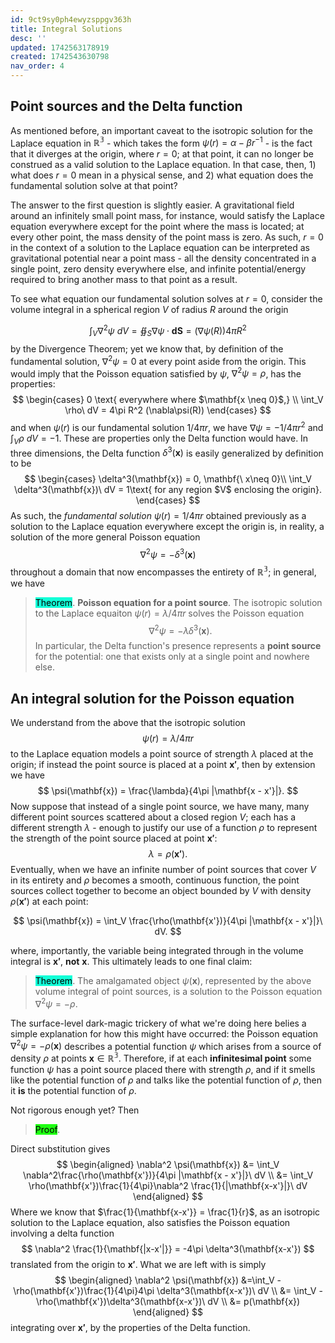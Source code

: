 ```yaml
---
id: 9ct9sy0ph4ewyzsppgv363h
title: Integral Solutions
desc: ''
updated: 1742563178919
created: 1742543630798
nav_order: 4
---
```

## Point sources and the Delta function

As mentioned before, an important caveat to the isotropic solution for the Laplace equation in $\mathbb{R^3}$ - which takes the form $\psi(r) = \alpha - \beta r^{-1}$ - is the fact that it diverges at the origin, where $r = 0$; at that point, it can no longer be construed as a valid solution to the Laplace equation. In that case, then, 1) what does $r=0$ mean in a physical sense, and 2) what equation does the fundamental solution solve at that point?

The answer to the first question is slightly easier. A gravitational field around an infinitely small point mass, for instance, would satisfy the Laplace equation everywhere except for the point where the mass is located; at every other point, the mass density of the point mass is zero. As such, $r = 0$ in the context of a solution to the Laplace equation can be interpreted as gravitational potential near a point mass - all the density concentrated in a single point, zero density everywhere else, and infinite potential/energy required to bring another mass to that point as a result.

To see what equation our fundamental solution solves at $r = 0$, consider the volume integral in a spherical region $V$ of radius $R$ around the origin

$$
\int_V \nabla^2 \psi\ dV = \oiint_S \nabla \psi \cdot \mathbf{dS} = (\nabla\psi(R))4\pi R^2 
$$
by the Divergence Theorem; yet we know that, by definition of the fundamental solution, $\nabla^2 \psi = 0$ at every point aside from the origin. This would imply that the Poisson equation satisfied by $\psi$, $\nabla^2 \psi = \rho$, has the properties:
$$
\begin{cases}
0 \text{ everywhere where $\mathbf{x \neq 0}$,} \\
\int_V \rho\ dV = 4\pi R^2 (\nabla\psi(R))
\end{cases}
$$
and when $\psi(r)$ is our fundamental solution $1/4\pi r$, we have $\nabla \psi = -1/4\pi r^2$ and $\int_V \rho\ dV = -1$.
These are properties only the Delta function would have. In three dimensions, the Delta function $\delta^3(\mathbf{x})$ is easily generalized by definition to be
$$
\begin{cases}
\delta^3(\mathbf{x}) = 0, \mathbf{\ x\neq 0}\\
\int_V \delta^3(\mathbf{x})\ dV = 1\text{ for any region $V$ enclosing the origin}.
\end{cases}
$$
As such, the *fundamental solution* $\psi(r) = 1/4\pi r$ obtained previously as a solution to the Laplace equation everywhere except the origin is, in reality, a solution of the more general Poisson equation
$$
\nabla^2 \psi = -\delta^3(\mathbf{x})
$$
throughout a domain that now encompasses the entirety of $\mathbb{R^3}$; in general, we have

> <span style="background-color: #12ffd7; color: black;">Theorem</span>. **Poisson equation for a point source**. The isotropic solution to the Laplace equaiton
$\psi(r) = \lambda/4\pi r$ solves the Poisson equation
$$
\nabla^2 \psi = -\lambda\delta^3(\mathbf{x}).
$$
In particular, the Delta function's presence represents a **point source** for the potential: one that exists only at a single point and nowhere else.

## An integral solution for the Poisson equation

We understand from the above that the isotropic solution
$$
\psi(r) = \lambda/4\pi r
$$
to the Laplace equation models a point source of strength $\lambda$ placed at the origin; if instead the point source is placed at a point $\mathbf{x'}$, then by extension we have
$$
\psi(\mathbf{x}) = \frac{\lambda}{4\pi |\mathbf{x - x'}|}.
$$
Now suppose that instead of a single point source, we have many, many different point sources scattered about a closed region $V$; each has a different strength $\lambda$ - enough to justify our use of a function $\rho$ to represent the strength of the point source placed at point $\mathbf{x'}$: 
$$
\lambda = \rho(\mathbf{x'}).
$$
Eventually, when we have an infinite number of point sources that cover $V$ in its entirety and $\rho$ becomes a smooth, continuous function, the point sources collect together to become an object bounded by $V$ with density $\rho(\mathbf{x'})$ at each point:

$$
\psi(\mathbf{x}) = \int_V \frac{\rho(\mathbf{x'})}{4\pi |\mathbf{x - x'}|}\ dV.
$$

where, importantly, the variable being integrated through in the volume integral is $\mathbf{x'}$, **not** $\mathbf{x}$. This ultimately leads to one final claim:

> <span style="background-color: #12ffd7; color: black;">Theorem</span>. The amalgamated object $\psi(\mathbf{x})$, represented by the above volume integral of point sources, is a solution to the Poisson equation $\nabla^2 \psi = -\rho.$

The surface-level dark-magic trickery of what we're doing here belies a simple explanation for how this might have occurred: the Poisson equation $\nabla^2 \psi = -\rho(\mathbf{x})$ describes a potential function $\psi$ which arises from a source of density $\rho$ at points $\mathbf{x} \in \mathbb{R^3}$. Therefore, if at each **infinitesimal point** some function $\psi$ has a point source placed there with strength $\rho$, and if it smells like the potential function of $\rho$ and talks like the potential function of $\rho$, then it **is** the potential function of $\rho$.

Not rigorous enough yet? Then

> <span style="background-color: #1eff12; color: black;">Proof</span>.

Direct substitution gives
$$
\begin{aligned}
\nabla^2 \psi(\mathbf{x}) &= \int_V \nabla^2\frac{\rho(\mathbf{x'})}{4\pi |\mathbf{x - x'}|}\ dV \\
&= \int_V \rho(\mathbf{x'})\frac{1}{4\pi}\nabla^2 \frac{1}{|\mathbf{x-x'}|}\ dV
\end{aligned}
$$
Where we know that $\frac{1}{\mathbf{x-x'}} = \frac{1}{r}$, as an isotropic solution to the Laplace equation, also satisfies the Poisson equation involving a delta function
$$
\nabla^2 \frac{1}{\mathbf{|x-x'|}} = -4\pi \delta^3(\mathbf{x-x'})
$$
translated from the origin to $\mathbf{x'}$. What we are left with is simply
$$
\begin{aligned}
\nabla^2 \psi(\mathbf{x}) &=\int_V -\rho(\mathbf{x'})\frac{1}{4\pi}4\pi \delta^3(\mathbf{x-x'})\ dV \\
&= \int_V -\rho(\mathbf{x'})\delta^3(\mathbf{x-x'})\ dV \\
&= p(\mathbf{x})
\end{aligned}
$$
integrating over $\mathbf{x'}$, by the properties of the Delta function.